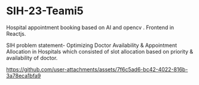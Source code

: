 # SIH-23-Teami5
Hospital appointment booking based on AI and opencv . Frontend in Reactjs.

SIH problem statement- Optimizing Doctor Availability & Appointment Allocation in Hospitals which consisted of slot allocation based on priority & availability of doctor.

https://github.com/user-attachments/assets/7f6c5ad6-bc42-4022-816b-3a78eca1bfa9
